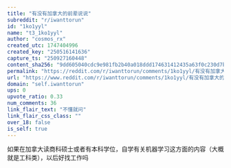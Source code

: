 ```yaml
---
title: "有没有加拿大的前辈说说"
subreddit: "r/iwanttorun"
id: "1ko1yyl"
name: "t3_1ko1yyl"
author: "cosmos_rx"
created_utc: 1747404996
created_key: "250516141636"
capture_ts: "250927160448"
content_sha256: "9dd605040cdc9e981fb2b40a018ddd174631412435a63f0c230d7b204df21bd4"
permalink: "https://reddit.com/r/iwanttorun/comments/1ko1yyl/有没有加拿大的前辈说说/"
url: "https://www.reddit.com/r/iwanttorun/comments/1ko1yyl/有没有加拿大的前辈说说/"
domain: "self.iwanttorun"
ups: 0
upvote_ratio: 0.33
num_comments: 36
link_flair_text: "不懂就问"
link_flair_css_class: ""
over_18: false
is_self: true
---
```


如果在加拿大读商科硕士或者有本科学位，自学有关机器学习这方面的内容（大概就是工科类），以后好找工作吗
